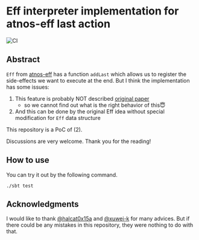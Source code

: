 Eff interpreter implementation for atnos-eff last action 
===========================================================

![CI](https://github.com/y-yu/atnos-eff-last-action/workflows/CI/badge.svg)


## Abstract

`Eff` from [atnos-eff](https://github.com/atnos-org/eff) has a function `addLast`
which allows us to register the side-effects we want to execute at the end.
But I think the implementation has some issues:

1. This feature is probably NOT described [original paper](http://okmij.org/ftp/Haskell/extensible/more.pdf)
    - so we cannot find out what is the right behavior of this😇
2. And this can be done by the original Eff idea without special modification for `Eff` data structure

This repository is a PoC of (2).

Discussions are very welcome. Thank you for the reading!

## How to use

You can try it out by the following command.

```console
./sbt test
```

## Acknowledgments

I would like to thank [@halcat0x15a](https://github.com/halcat0x15a) and [@xuwei-k](https://github.com/xuwei-k) for many advices.
But if there could be any mistakes in this repository, they were nothing to do with that.

